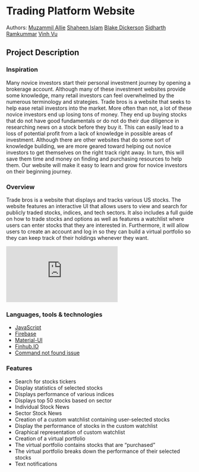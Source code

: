 # Trading Platform Website

Authors: [Muzammil Allie](https://github.com/mallie2000)
         [Shaheen Islam](https://github.com/skiislam)
         [Blake Dickerson](https://github.com/blake2703)
         [Sidharth Ramkummar](https://github.com/sidrk01)
         [Vinh Vu](https://github.com/VinhuxOS)
           
## Project Description
### Inspiration
Many novice investors start their personal investment journey by opening a brokerage account. Although many of these investment websites provide some knowledge, many retail investors can feel overwhelmed by the numerous terminology and strategies. Trade bros is a website that seeks to help ease retail investors into the market. More often than not, a lot of these novice investors end up losing tons of money. They end up buying stocks that do not have good fundamentals or do not do their due diligence in researching news on a stock before they buy it. This can easily lead to a loss of potential profit from a lack of knowledge in possible areas of investment. Although there are other websites that do some sort of knowledge building, we are more geared toward helping out novice investors to get themselves on the right track right away. In turn, this will save them time and money on finding and purchasing resources to help them. Our website will make it easy to learn and grow for novice investors on their beginning journey.

### Overview
Trade bros is a website that displays and tracks various US stocks. The website features an interactive UI that allows users to view and search for publicly traded stocks, indices, and tech sectors. It also includes a full guide on how to trade stocks and options as well as features a watchlist where users can enter stocks that they are interested in. Furthermore, it will allow users to create an account and log in so they can build a virtual portfolio so they can keep track of their holdings whenever they want.

![CS180 Project and Lab Guidelines.pdf](https://github.com/mallie2000/CS180-Project/files/10504728/CS180.Project.and.Lab.Guidelines.pdf)

### Languages, tools & technologies
* [JavaScript](https://www.javascript.com/)
* [Firebase](https://firebase.google.com/?gclid=Cj0KCQiAw8OeBhCeARIsAGxWtUwsz6T-Ex2zMXnosvfWhqaPRL6Ssdjo3GQJOSS5_xFW37-bwRiQqUMaAgqAEALw_wcB&gclsrc=aw.ds)
* [Material-UI](https://mui.com/)
* [Finhub.IO](https://finnhub.io/docs/api)
* [Command not found issue](https://stackoverflow.com/questions/47612580/react-scripts-command-not-found)

### Features
* Search for stocks tickers
* Display statistics of selected stocks
* Displays performance of various indices
* Displays top 50 stocks based on sector 
* Individual Stock News
* Sector Stock News
* Creation of a custom watchlist containing user-selected stocks
* Display the performance of stocks in the custom watchlist 
* Graphical representation of custom watchlist 
* Creation of a virtual portfolio
* The virtual portfolio contains stocks that are “purchased”
* The virtual portfolio breaks down the performance of their selected stocks
* Text notifications






      
